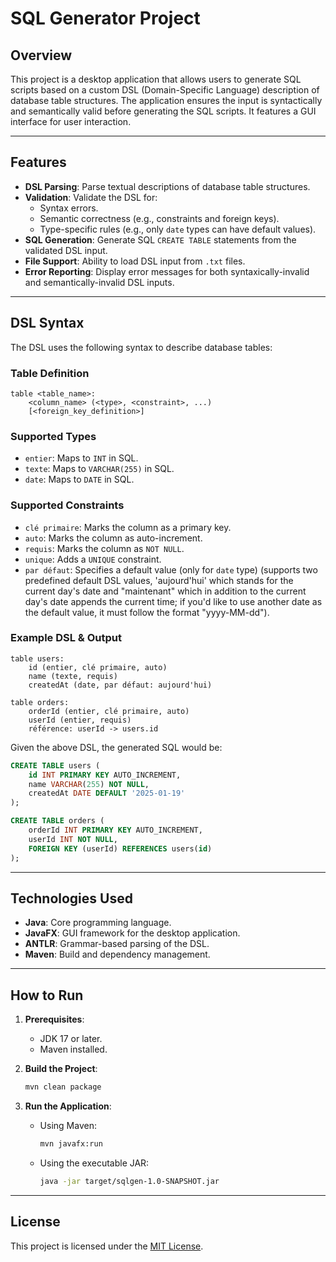 # SQL Generator Project

## Overview
This project is a desktop application that allows users to generate SQL scripts based on a custom DSL (Domain-Specific Language) description of database table structures. The application ensures the input is syntactically and semantically valid before generating the SQL scripts. It features a GUI interface for user interaction.

---

## Features

- **DSL Parsing**: Parse textual descriptions of database table structures.
- **Validation**: Validate the DSL for:
  - Syntax errors.
  - Semantic correctness (e.g., constraints and foreign keys).
  - Type-specific rules (e.g., only `date` types can have default values).
- **SQL Generation**: Generate SQL `CREATE TABLE` statements from the validated DSL input.
- **File Support**: Ability to load DSL input from `.txt` files.
- **Error Reporting**: Display error messages for both syntaxically-invalid and semantically-invalid DSL inputs.

---

## DSL Syntax
The DSL uses the following syntax to describe database tables:

### Table Definition
```
table <table_name>:
    <column_name> (<type>, <constraint>, ...)
    [<foreign_key_definition>]
```

### Supported Types
- `entier`: Maps to `INT` in SQL.
- `texte`: Maps to `VARCHAR(255)` in SQL.
- `date`: Maps to `DATE` in SQL.

### Supported Constraints
- `clé primaire`: Marks the column as a primary key.
- `auto`: Marks the column as auto-increment.
- `requis`: Marks the column as `NOT NULL`.
- `unique`: Adds a `UNIQUE` constraint.
- `par défaut`: Specifies a default value (only for `date` type) (supports two predefined default DSL values, 'aujourd'hui' which stands for the current day's date and "maintenant" which in addition to the current day's date appends the current time; if you'd like to use another date as the default value, it must follow the format "yyyy-MM-dd").

### Example DSL & Output
```plaintext
table users:
    id (entier, clé primaire, auto)
    name (texte, requis)
    createdAt (date, par défaut: aujourd'hui)

table orders:
    orderId (entier, clé primaire, auto)
    userId (entier, requis)
    référence: userId -> users.id
```

Given the above DSL, the generated SQL would be:
```sql
CREATE TABLE users (
    id INT PRIMARY KEY AUTO_INCREMENT,
    name VARCHAR(255) NOT NULL,
    createdAt DATE DEFAULT '2025-01-19'
);

CREATE TABLE orders (
    orderId INT PRIMARY KEY AUTO_INCREMENT,
    userId INT NOT NULL,
    FOREIGN KEY (userId) REFERENCES users(id)
);
```

---

## Technologies Used

- **Java**: Core programming language.
- **JavaFX**: GUI framework for the desktop application.
- **ANTLR**: Grammar-based parsing of the DSL.
- **Maven**: Build and dependency management.

---

## How to Run

1. **Prerequisites**:
   - JDK 17 or later.
   - Maven installed.

2. **Build the Project**:
   ```bash
   mvn clean package
   ```

3. **Run the Application**:
   - Using Maven:
     ```bash
     mvn javafx:run
     ```
   - Using the executable JAR:
     ```bash
     java -jar target/sqlgen-1.0-SNAPSHOT.jar
     ```


---

## License
This project is licensed under the [MIT License](LICENSE).
